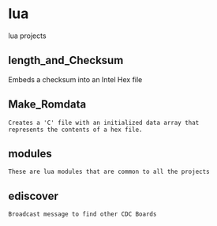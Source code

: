 

lua
================

lua projects


length_and_Checksum
----------------------

   Embeds a checksum into an Intel Hex file


Make_Romdata
---------------------

    Creates a 'C' file with an initialized data array that
    represents the contents of a hex file.

 
modules
---------------------

    These are lua modules that are common to all the projects


ediscover
---------------------

    Broadcast message to find other CDC Boards



